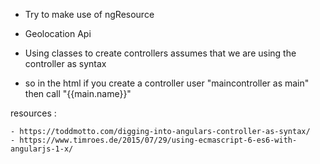 - Try to make use of ngResource
- Geolocation Api

- Using classes to create controllers assumes that we are using the controller as syntax
- so in the html if you create a controller user "maincontroller as main" then call "{{main.name}}"

resources :
    
    - https://toddmotto.com/digging-into-angulars-controller-as-syntax/
    - https://www.timroes.de/2015/07/29/using-ecmascript-6-es6-with-angularjs-1-x/

